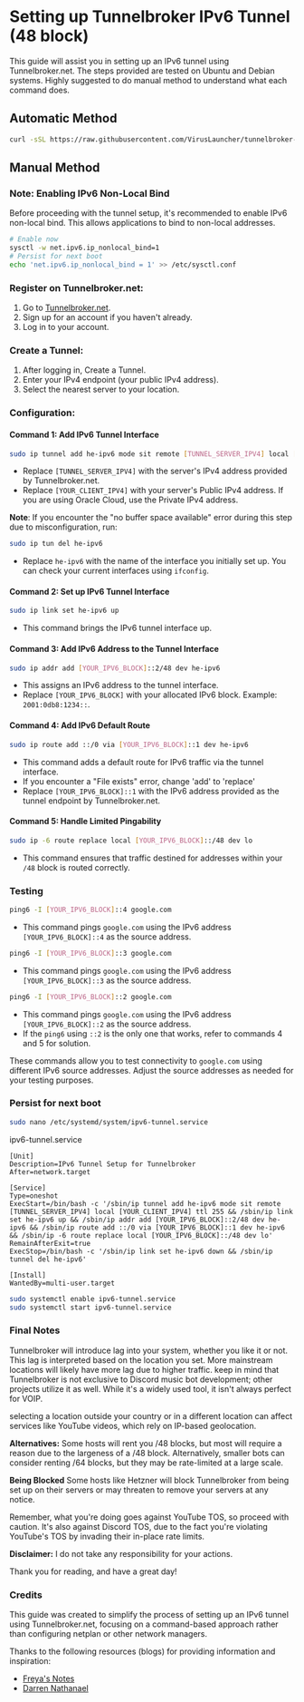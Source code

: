 # Setting up Tunnelbroker IPv6 Tunnel (48 block)

This guide will assist you in setting up an IPv6 tunnel using Tunnelbroker.net. The steps provided are tested on Ubuntu and Debian systems.
Highly suggested to do manual method to understand what each command does.

## Automatic Method

```bash
curl -sSL https://raw.githubusercontent.com/VirusLauncher/tunnelbroker-guide/main/setup_tunnel.sh | bash
```

## Manual Method

### Note: Enabling IPv6 Non-Local Bind

Before proceeding with the tunnel setup, it's recommended to enable IPv6 non-local bind. This allows applications to bind to non-local addresses.

```bash
# Enable now
sysctl -w net.ipv6.ip_nonlocal_bind=1
# Persist for next boot
echo 'net.ipv6.ip_nonlocal_bind = 1' >> /etc/sysctl.conf
```

### Register on Tunnelbroker.net:

1. Go to [Tunnelbroker.net](https://www.tunnelbroker.net).
2. Sign up for an account if you haven't already.
3. Log in to your account.

### Create a Tunnel:

1. After logging in, Create a Tunnel.
2. Enter your IPv4 endpoint (your public IPv4 address).
3. Select the nearest server to your location.

### Configuration:

#### Command 1: Add IPv6 Tunnel Interface

```bash
sudo ip tunnel add he-ipv6 mode sit remote [TUNNEL_SERVER_IPV4] local [YOUR_CLIENT_IPV4] ttl 255
```

- Replace `[TUNNEL_SERVER_IPV4]` with the server's IPv4 address provided by Tunnelbroker.net.
- Replace `[YOUR_CLIENT_IPV4]` with your server's Public IPv4 address. If you are using Oracle Cloud, use the Private IPv4 address.

**Note**: If you encounter the "no buffer space available" error during this step due to misconfiguration, run:

```bash
sudo ip tun del he-ipv6
```
- Replace `he-ipv6` with the name of the interface you initially set up. You can check your current interfaces using `ifconfig`.

#### Command 2: Set up IPv6 Tunnel Interface

```bash
sudo ip link set he-ipv6 up
```

- This command brings the IPv6 tunnel interface up.

#### Command 3: Add IPv6 Address to the Tunnel Interface

```bash
sudo ip addr add [YOUR_IPV6_BLOCK]::2/48 dev he-ipv6
```

- This assigns an IPv6 address to the tunnel interface.
- Replace `[YOUR_IPV6_BLOCK]` with your allocated IPv6 block. Example: `2001:0db8:1234::`.

#### Command 4: Add IPv6 Default Route

```bash
sudo ip route add ::/0 via [YOUR_IPV6_BLOCK]::1 dev he-ipv6
```

- This command adds a default route for IPv6 traffic via the tunnel interface.
- If you encounter a "File exists" error, change 'add' to 'replace'
- Replace `[YOUR_IPV6_BLOCK]::1` with the IPv6 address provided as the tunnel endpoint by Tunnelbroker.net.

#### Command 5: Handle Limited Pingability

```bash
sudo ip -6 route replace local [YOUR_IPV6_BLOCK]::/48 dev lo
```

- This command ensures that traffic destined for addresses within your `/48` block is routed correctly.

### Testing 

```bash
ping6 -I [YOUR_IPV6_BLOCK]::4 google.com
```
- This command pings `google.com` using the IPv6 address `[YOUR_IPV6_BLOCK]::4` as the source address.

```bash
ping6 -I [YOUR_IPV6_BLOCK]::3 google.com
```
- This command pings `google.com` using the IPv6 address `[YOUR_IPV6_BLOCK]::3` as the source address.

```bash
ping6 -I [YOUR_IPV6_BLOCK]::2 google.com
```
- This command pings `google.com` using the IPv6 address `[YOUR_IPV6_BLOCK]::2` as the source address.
- If the `ping6` using `::2` is the only one that works, refer to commands 4 and 5 for solution. 

These commands allow you to test connectivity to `google.com` using different IPv6 source addresses. Adjust the source addresses as needed for your testing purposes. 

### Persist for next boot

```bash
sudo nano /etc/systemd/system/ipv6-tunnel.service
```

ipv6-tunnel.service
```
[Unit]
Description=IPv6 Tunnel Setup for Tunnelbroker
After=network.target

[Service]
Type=oneshot
ExecStart=/bin/bash -c '/sbin/ip tunnel add he-ipv6 mode sit remote [TUNNEL_SERVER_IPV4] local [YOUR_CLIENT_IPV4] ttl 255 && /sbin/ip link set he-ipv6 up && /sbin/ip addr add [YOUR_IPV6_BLOCK]::2/48 dev he-ipv6 && /sbin/ip route add ::/0 via [YOUR_IPV6_BLOCK]::1 dev he-ipv6 && /sbin/ip -6 route replace local [YOUR_IPV6_BLOCK]::/48 dev lo'
RemainAfterExit=true
ExecStop=/bin/bash -c '/sbin/ip link set he-ipv6 down && /sbin/ip tunnel del he-ipv6'

[Install]
WantedBy=multi-user.target

```

```bash
sudo systemctl enable ipv6-tunnel.service
sudo systemctl start ipv6-tunnel.service
```

### Final Notes

Tunnelbroker will introduce lag into your system, whether you like it or not. This lag is interpreted based on the location you set. More mainstream locations will likely have more lag due to higher traffic. keep in mind that Tunnelbroker is not exclusive to Discord music bot development; other projects utilize it as well. While it's a widely used tool, it isn't always perfect for VOIP.

selecting a location outside your country or in a different location can affect services like YouTube videos, which rely on IP-based geolocation.

**Alternatives:** Some hosts will rent you /48 blocks, but most will require a reason due to the largeness of a /48 block. Alternatively, smaller bots can consider renting /64 blocks, but they may be rate-limited at a large scale. 

**Being Blocked** Some hosts like Hetzner will block Tunnelbroker from being set up on their servers or may threaten to remove your servers at any notice.

Remember, what you're doing goes against YouTube TOS, so proceed with caution. It's also against Discord TOS, due to the fact you're violating YouTube's TOS by invading their in-place rate limits.

**Disclaimer:** I do not take any responsibility for your actions.

Thank you for reading, and have a great day!


### Credits

This guide was created to simplify the process of setting up an IPv6 tunnel using Tunnelbroker.net, focusing on a command-based approach rather than configuring netplan or other network managers.

Thanks to the following resources (blogs) for providing information and inspiration:

- [Freya's Notes](https://blog.arbjerg.dev/2020/3/tunnelbroker-with-lavalink) 
- [Darren Nathanael](https://blog.darrennathanael.com/post/tunnelbroker-lavalink-netplan/) 
